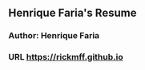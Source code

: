 ## Henrique Faria's Resume ##
### Author: Henrique Faria ###

<!-- Main Page -->
### URL https://rickmff.github.io ###
